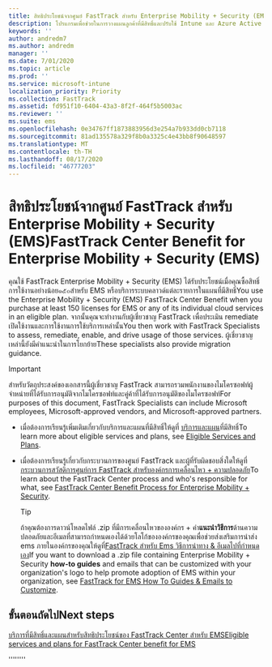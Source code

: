 ```yaml
---
title: สิทธิประโยชน์จากศูนย์ FastTrack สำหรับ Enterprise Mobility + Security (EMS)
description: โปรแกรมเพื่อช่วยในการวางแผนลูกค้าที่มีสิทธิ์และปรับใช้ Intune และ Azure Active Directory Premium
keywords: ''
author: andredm7
ms.author: andredm
manager: ''
ms.date: 7/01/2020
ms.topic: article
ms.prod: ''
ms.service: microsoft-intune
localization_priority: Priority
ms.collection: FastTrack
ms.assetid: fd951f10-6404-43a3-8f2f-464f5b5003ac
ms.reviewer: ''
ms.suite: ems
ms.openlocfilehash: 0e34767ff1873883956d3e254a7b933dd0cb7118
ms.sourcegitcommit: 81ad135578a329f8b0a3325c4e43bb8f90648597
ms.translationtype: MT
ms.contentlocale: th-TH
ms.lasthandoff: 08/17/2020
ms.locfileid: "46777203"
---
```

# <a name="fasttrack-center-benefit-for-enterprise-mobility--security-ems"></a><span data-ttu-id="f0632-103">สิทธิประโยชน์จากศูนย์ FastTrack สำหรับ Enterprise Mobility + Security (EMS)</span><span class="sxs-lookup"><span data-stu-id="f0632-103">FastTrack Center Benefit for Enterprise Mobility + Security (EMS)</span></span>

<span data-ttu-id="f0632-104">คุณใช้ FastTrack Enterprise Mobility + Security (EMS) ได้รับประโยชน์เมื่อคุณซื้อสิทธิ์การใช้งานอย่างน้อย๑๕๐สำหรับ EMS หรือบริการระบบคลาวด์แต่ละรายการในแผนที่มีสิทธิ์</span><span class="sxs-lookup"><span data-stu-id="f0632-104">You use the Enterprise Mobility + Security (EMS) FastTrack Center Benefit when you purchase at least 150 licenses for EMS or any of its individual cloud services in an eligible plan.</span></span> <span data-ttu-id="f0632-105">จากนั้นคุณจะทำงานกับผู้เชี่ยวชาญ FastTrack เพื่อประเมิน remediate เปิดใช้งานและการใช้งานการใช้บริการเหล่านั้น</span><span class="sxs-lookup"><span data-stu-id="f0632-105">You then work with FastTrack Specialists to assess, remediate, enable, and drive usage of those services.</span></span> <span data-ttu-id="f0632-106">ผู้เชี่ยวชาญเหล่านี้ยังมีคำแนะนำในการโยกย้าย</span><span class="sxs-lookup"><span data-stu-id="f0632-106">These specialists also provide migration guidance.</span></span> 

> [!IMPORTANT]
> <span data-ttu-id="f0632-107">สำหรับวัตถุประสงค์ของเอกสารนี้ผู้เชี่ยวชาญ FastTrack สามารถรวมพนักงานของไมโครซอฟท์ผู้จำหน่ายที่ได้รับการอนุมัติจากไมโครซอฟท์และคู่ค้าที่ได้รับการอนุมัติของไมโครซอฟท์</span><span class="sxs-lookup"><span data-stu-id="f0632-107">For purposes of this document, FastTrack Specialists can include Microsoft employees, Microsoft-approved vendors, and Microsoft-approved partners.</span></span>

- <span data-ttu-id="f0632-108">เมื่อต้องการเรียนรู้เพิ่มเติมเกี่ยวกับบริการและแผนที่มีสิทธิ์ให้ดูที่ [บริการและแผน](M365-eligible-services-and-plans-prior.md)ที่มีสิทธิ์</span><span class="sxs-lookup"><span data-stu-id="f0632-108">To learn more about eligible services and plans, see [Eligible Services and Plans](M365-eligible-services-and-plans-prior.md).</span></span>

- <span data-ttu-id="f0632-109">เมื่อต้องการเรียนรู้เกี่ยวกับกระบวนการของศูนย์ FastTrack และผู้ที่รับผิดชอบสิ่งใดให้ดูที่[กระบวนการสวัสดิการศูนย์การ FastTrack สำหรับองค์กรการเคลื่อนไหว + ความปลอดภัย](EMS-fasttrack-process.md)</span><span class="sxs-lookup"><span data-stu-id="f0632-109">To learn about the FastTrack Center process and who's responsible for what, see [FastTrack Center Benefit Process for Enterprise Mobility + Security](EMS-fasttrack-process.md).</span></span>

    > [!TIP]
    > <span data-ttu-id="f0632-110">ถ้าคุณต้องการดาวน์โหลดไฟล์ .zip ที่มีการเคลื่อนไหวขององค์กร + คำ**แนะนำวิธีการ**ด้านความปลอดภัยและอีเมลที่สามารถกำหนดเองได้ด้วยโลโก้ขององค์กรของคุณเพื่อช่วยส่งเสริมการนำส่ง ems ภายในองค์กรของคุณให้ดูที่[FastTrack สำหรับ Ems วิธีการนำทาง & อีเมลไปที่กำหนดเอง](https://gallery.technet.microsoft.com/FastTrack-for-EMS-How-To-f170da4c)</span><span class="sxs-lookup"><span data-stu-id="f0632-110">If you want to download a .zip file containing Enterprise Mobility + Security **how-to guides** and emails that can be customized with your organization's logo to help promote adoption of EMS within your organization, see [FastTrack for EMS How To Guides & Emails to Customize](https://gallery.technet.microsoft.com/FastTrack-for-EMS-How-To-f170da4c).</span></span>

## <a name="next-steps"></a><span data-ttu-id="f0632-111">ขั้นตอนถัดไป</span><span class="sxs-lookup"><span data-stu-id="f0632-111">Next steps</span></span>

[<span data-ttu-id="f0632-112">บริการที่มีสิทธิ์และแผนสำหรับสิทธิประโยชน์ของ FastTrack Center สำหรับ EMS</span><span class="sxs-lookup"><span data-stu-id="f0632-112">Eligible services and plans for FastTrack Center benefit for EMS</span></span>](M365-eligible-services-and-plans.md)

<span data-ttu-id="f0632-113">''''</span><span class="sxs-lookup"><span data-stu-id="f0632-113">''''</span></span>